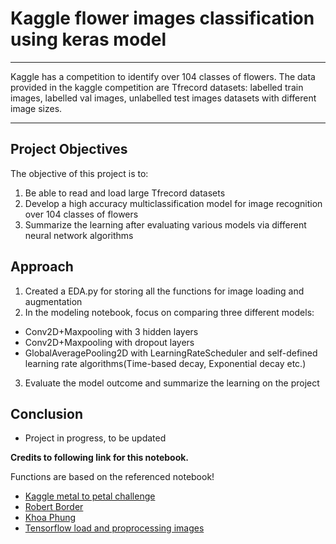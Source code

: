 # Kaggle flower images classification using keras model

-------
Kaggle has a competition to identify over 104 classes of flowers. The data provided in the kaggle competition are Tfrecord datasets: labelled train images, labelled val images, unlabelled test images datasets with different image sizes.

------
## Project Objectives
The objective of this project is to:
1) Be able to read and load large Tfrecord datasets
2) Develop a high accuracy multiclassification model for image recognition over 104 classes of flowers
3) Summarize the learning after evaluating various models via different neural network algorithms

## Approach
1) Created a EDA.py for storing all the functions for image loading and augmentation
2) In the modeling notebook, focus on comparing three different models:
  * Conv2D+Maxpooling with 3 hidden layers
  * Conv2D+Maxpooling with dropout layers
  * GlobalAveragePooling2D with LearningRateScheduler and self-defined learning rate algorithms(Time-based decay, Exponential decay etc.)

3) Evaluate the model outcome and summarize the learning on the project

## Conclusion
* Project in progress, to be updated

**Credits to following link for this notebook.**

Functions are based on the referenced notebook!

* [Kaggle metal to petal challenge](https://www.kaggle.com/c/tpu-getting-started)
* [Robert Border](https://www.kaggle.com/rborder/tpu-flower-classification?kernelSessionId=78320658)
* [Khoa Phung](https://www.kaggle.com/khoaphng/model-efficientnetb7?kernelSessionId=76625228)
* [Tensorflow load and proprocessing images](https://www.tensorflow.org/tutorials/load_data/images)
